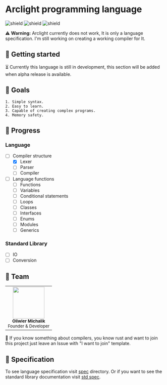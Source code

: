 # Arclight programming language

![shield](https://img.shields.io/github/repo-size/olix3001/Arclight?style=flat-square) ![shield](https://img.shields.io/maintenance/yes/2022?style=flat-square) ![shield](https://img.shields.io/badge/supported%20platforms-Windows%20%7C%20MacOS%20%7C%20Linux-blue?style=flat-square)

:warning: **Warning:** Arclight currently does not work, It is only a language specification. I'm still working on creating a working compiler for It.

## :rocket: Getting started

:hourglass_flowing_sand: Currently this language is still in development, this section will be added when alpha release is available.

## :telescope: Goals

    1. Simple syntax.
    2. Easy to learn.
    3. Capable of creating complex programs.
    4. Memory safety.

## :hammer: Progress

### Language

-   [ ] Compiler structure
    -   [x] Lexer
    -   [ ] Parser
    -   [ ] Compiler
-   [ ] Language functions
    -   [ ] Functions
    -   [ ] Variables
    -   [ ] Conditional statements
    -   [ ] Loops
    -   [ ] Classes
    -   [ ] Interfaces
    -   [ ] Enums
    -   [ ] Modules
    -   [ ] Generics

### Standard Library

-   [ ] IO
-   [ ] Conversion

## :rainbow: Team

<table>
    <tr>
        <td align="center">
            <a href="https://github.com/olix3001">
                <img src="https://avatars.githubusercontent.com/u/46107095?v=4" width="100px" height="100px" alt=""/>
            </a>
            <br/>
            <sub><b>Oliwier Michalik</b></sub><br/>
            <sub>Founder & Developer<sub>
        </td>
    </tr>

</table>

:pencil: If you know something about compilers, you know rust and want to join this project just leave an Issue with "I want to join" template.

## :blue_book: Specification

To see language specification visit [spec](/spec/lang/) directory. Or if you want to see the standard library documentation visit [std spec](/spec/std/).
